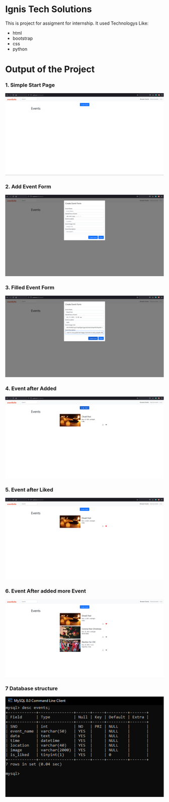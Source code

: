 # Ignis Tech Solutions
This is project for assigment for internship.
It used Technologys Like:
- html
- bootstrap
- css
- python


# Output of the Project

### 1. Simple Start Page
![Screenshot of simple start page](https://github.com/Kuldeep800singh/Ignis-Tech-Solution-Assignment/blob/main/screenshots/1Simple.png?raw=true)
### 2. Add Event Form
![Screenshot of form](https://github.com/Kuldeep800singh/Ignis-Tech-Solution-Assignment/blob/main/screenshots/2form.png?raw=true)
### 3. Filled Event Form
![Screenshot of filledform](https://github.com/Kuldeep800singh/Ignis-Tech-Solution-Assignment/blob/main/screenshots/3filledform.png?raw=true)
### 4. Event after Added
![Screenshot of Event Added](https://github.com/Kuldeep800singh/Ignis-Tech-Solution-Assignment/blob/main/screenshots/4eventafteradded.png?raw=true)
### 5. Event after Liked
![Screenshot of Event Liked](https://github.com/Kuldeep800singh/Ignis-Tech-Solution-Assignment/blob/main/screenshots/5eventafterlike.png?raw=true)
### 6. Event After added more Event
![Screenshot of Event after added more event](https://github.com/Kuldeep800singh/Ignis-Tech-Solution-Assignment/blob/main/screenshots/6eventafter.png?raw=true)
### 7 Database structure
![Screeshot of Datebase Description](https://github.com/Kuldeep800singh/Ignis-Tech-Solution-Assignment/blob/main/screenshots/7database.png?raw=true)